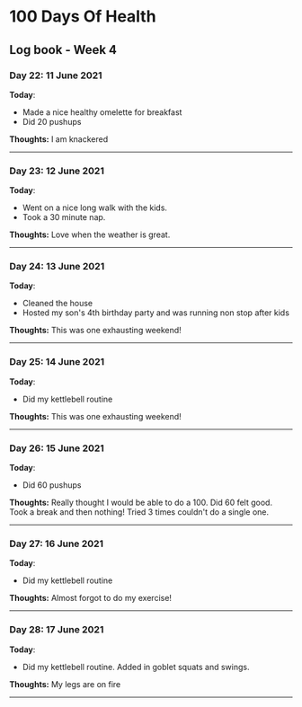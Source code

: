 # 100 Days Of Health

## Log book - Week 4

### Day 22: 11 June 2021

**Today**:

* Made a nice healthy omelette for breakfast
* Did 20 pushups

**Thoughts:** I am knackered

---

### Day 23: 12 June 2021

**Today**:

* Went on a nice long walk with the kids.
* Took a 30 minute nap.

**Thoughts:** Love when the weather is great.

---

### Day 24: 13 June 2021

**Today**:

* Cleaned the house
* Hosted my son's 4th birthday party and was running non stop after kids

**Thoughts:** This was one exhausting weekend!

---

### Day 25: 14 June 2021

**Today**:

* Did my kettlebell routine

**Thoughts:** This was one exhausting weekend!

---

### Day 26: 15 June 2021

**Today**:

* Did 60 pushups

**Thoughts:** Really thought I would be able to do a 100. Did 60 felt good. Took a break and then nothing! Tried 3 times couldn't do a single one.

---

### Day 27: 16 June 2021

**Today**:

* Did my kettlebell routine

**Thoughts:** Almost forgot to do my exercise!

---

### Day 28: 17 June 2021

**Today**:

* Did my kettlebell routine. Added in goblet squats and swings.

**Thoughts:** My legs are on fire

---
